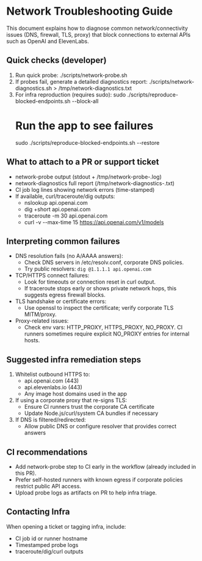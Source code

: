 # Network Troubleshooting Guide

This document explains how to diagnose common network/connectivity issues (DNS, firewall, TLS, proxy) that block connections to external APIs such as OpenAI and ElevenLabs.

## Quick checks (developer)
1. Run quick probe:
   ./scripts/network-probe.sh
2. If probes fail, generate a detailed diagnostics report:
   ./scripts/network-diagnostics.sh > /tmp/network-diagnostics.txt
3. For infra reproduction (requires sudo):
   sudo ./scripts/reproduce-blocked-endpoints.sh --block-all
   # Run the app to see failures
   sudo ./scripts/reproduce-blocked-endpoints.sh --restore

## What to attach to a PR or support ticket
- network-probe output (stdout + /tmp/network-probe-<ts>.log)
- network-diagnostics full report (/tmp/network-diagnostics-<ts>.txt)
- CI job log lines showing network errors (time-stamped)
- If available, curl/traceroute/dig outputs:
  - nslookup api.openai.com
  - dig +short api.openai.com
  - traceroute -m 30 api.openai.com
  - curl -v --max-time 15 https://api.openai.com/v1/models

## Interpreting common failures
- DNS resolution fails (no A/AAAA answers):
  - Check DNS servers in /etc/resolv.conf, corporate DNS policies.
  - Try public resolvers: `dig @1.1.1.1 api.openai.com`
- TCP/HTTPS connect failures:
  - Look for timeouts or connection reset in curl output.
  - If traceroute stops early or shows private network hops, this suggests egress firewall blocks.
- TLS handshake or certificate errors:
  - Use openssl to inspect the certificate; verify corporate TLS MITM/proxy.
- Proxy-related issues:
  - Check env vars: HTTP_PROXY, HTTPS_PROXY, NO_PROXY. CI runners sometimes require explicit NO_PROXY entries for internal hosts.

## Suggested infra remediation steps
1. Whitelist outbound HTTPS to:
   - api.openai.com (443)
   - api.elevenlabs.io (443)
   - Any image host domains used in the app
2. If using a corporate proxy that re-signs TLS:
   - Ensure CI runners trust the corporate CA certificate
   - Update Node.js/curl/system CA bundles if necessary
3. If DNS is filtered/redirected:
   - Allow public DNS or configure resolver that provides correct answers

## CI recommendations
- Add network-probe step to CI early in the workflow (already included in this PR).
- Prefer self-hosted runners with known egress if corporate policies restrict public API access.
- Upload probe logs as artifacts on PR to help infra triage.

## Contacting Infra
When opening a ticket or tagging infra, include:
- CI job id or runner hostname
- Timestamped probe logs
- traceroute/dig/curl outputs